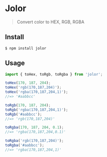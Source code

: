 # Jolor

> Convert color to HEX, RGB, RGBA

## Install

```
$ npm install jolor
```

## Usage

```js
import { toHex, toRgb, toRgba } from 'jolor';

toHex(170, 187, 204);
toHex('rgb(170,187,204)');
toHex('rgba(170,187,204,1)');
//=> '#aabbcc'

toRgb(170, 187, 204);
toRgb('rgba(170,187,204,1)');
toRgb('#aabbcc');
//=> 'rgb(170,187,204)'

toRgba(170, 187, 204, 0.1);
//=> 'rgba(170,187,204,0.1)'

toRgba('rgb(170,187,204)');
toRgba('#aabbcc');
//=> 'rgba(170,187,204,1)'
```

